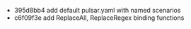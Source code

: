 - 395d8bb4 add default pulsar.yaml with named scenarios
- c6f09f3e add ReplaceAll, ReplaceRegex binding functions
